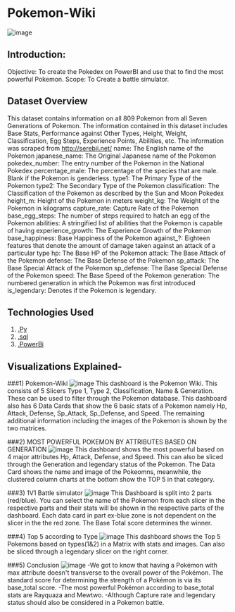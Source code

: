 # Pokemon-Wiki
![image](https://github.com/SiddharthaKandpal/pokemon/assets/78250442/f473cf3c-07ed-4084-9a8a-34e3bdec06bd)

## Introduction:
Objective: To create the Pokedex on PowerBI and use that to find the most powerful Pokemon.
Scope: To Create a battle simulator.
## Dataset Overview
This dataset contains information on all 809 Pokemon from all Seven Generations of Pokemon. The information contained in this dataset includes Base Stats, Performance against Other Types, Height, Weight, Classification, Egg Steps, Experience Points, Abilities, etc. The information was scraped from http://serebii.net/
name: The English name of the Pokemon
japanese_name: The Original Japanese name of the Pokemon
pokedex_number: The entry number of the Pokemon in the National Pokedex
percentage_male: The percentage of the species that are male. Blank if the Pokemon is genderless.
type1: The Primary Type of the Pokemon
type2: The Secondary Type of the Pokemon
classification: The Classification of the Pokemon as described by the Sun and Moon Pokedex
height_m: Height of the Pokemon in meters
weight_kg: The Weight of the Pokemon in kilograms
capture_rate: Capture Rate of the Pokemon
base_egg_steps: The number of steps required to hatch an egg of the Pokemon
abilities: A stringified list of abilities that the Pokemon is capable of having
experience_growth: The Experience Growth of the Pokemon
base_happiness: Base Happiness of the Pokemon
against_?: Eighteen features that denote the amount of damage taken against an attack of a particular type
hp: The Base HP of the Pokemon
attack: The Base Attack of the Pokemon
defense: The Base Defense of the Pokemon
sp_attack: The Base Special Attack of the Pokemon
sp_defense: The Base Special Defense of the Pokemon
speed: The Base Speed of the Pokemon
generation: The numbered generation in which the Pokemon was first introduced
is_legendary: Denotes if the Pokemon is legendary.

## Technologies Used  
1) [.Py](https://www.python.org/downloads/)
2) [.sql](https://www.microsoft.com/en-ca/sql-server/sql-server-downloads)
3) [.PowerBi](https://powerbi.microsoft.com/en-us/downloads/)

## Visualizations Explained-
###1) Pokemon-Wiki
![image](https://github.com/SiddharthaKandpal/pokemon/assets/78250442/4417b95f-94da-447f-9e19-b21e389826b4)
This dashboard is the Pokemon Wiki. This consists of 5 Slicers Type 1, Type 2, Classification, Name & Generation. These can be used to filter through the Pokemon database. This dashboard also has 6 Data Cards that show the 6 basic stats of a Pokemon namely Hp, Attack, Defense, Sp_Attack, Sp_Defense, and Speed. The remaining additional information including the images of the Pokemon is shown by the two matrices.

###2)  MOST POWERFUL POKEMON BY ATTRIBUTES BASED ON GENERATION
![image](https://github.com/SiddharthaKandpal/pokemon/assets/78250442/b3d6c1d4-dab1-4f50-8b8e-cbeef53ce855)
This dashboard shows the most powerful based on 4 major attributes Hp, Attack, Defense, and Speed. This can also be sliced through the Generation and legendary status of the Pokemon.
The Data Card shows the name and image of the Pokeomns, meanwhile, the clustered column charts at the bottom show the TOP 5 in that category.

###3)  1V1 Battle simulator
![image](https://github.com/SiddharthaKandpal/pokemon/assets/78250442/b3d6c1d4-dab1-4f50-8b8e-cbeef53ce855)
This Dashboard is split into 2 parts (red/blue). You can select the name of the Pokemon from each slicer in the respective parts and their stats will be shown in the respective parts of the dashboard. Each data card in part ex-blue zone is not dependent on the slicer in the the red zone. The Base Total score determines the winner.

###4)  Top 5 according to Type
![image](https://github.com/SiddharthaKandpal/pokemon/assets/78250442/edcd3b4a-b6ad-469d-8647-ea6db3f114b8)
This dashboard shows the Top 5 Pokemons based on types(1&2) in a Matrix with stats and images. Can also be sliced through a legendary slicer on the right corner. 

###5)  Conclusion
![image](https://github.com/SiddharthaKandpal/pokemon/assets/78250442/aa02e4a4-e59a-4780-85c6-22f4de500deb)
-We got to know that having a Pokémon with max attribute doesn't transverse to the overall power of the Pokémon. The standard score for determining the strength of a Pokémon is via its base_total score.
-The most powerful Pokémon according to base_total stats are Rayquaza and Mewtwo.
-Although Capture rate and legendary status should also be considered in a Pokemon battle. 












